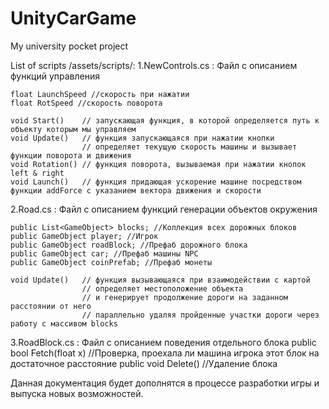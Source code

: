 # UnityCarGame
My university pocket project


List of scripts /assets/scripts/:
1.NewControls.cs :
Файл с описанием функций управления

    float LaunchSpeed //скорость при нажатии
    float RotSpeed //скорость поворота
    
    void Start()    // запускающая функция, в которой определяется путь к объекту которым мы управляем
    void Update()   // функция запускающаяся при нажатии кнопки
                    // определяет текущую скорость машины и вызывает функции поворота и движения
    void Rotation() // функция поворота, вызываемая при нажатии кнопок left & right
    void Launch()   // функция придающая ускорение машине посредством функции addForce с указанием вектора движения и скорости

2.Road.cs :
Файл с описанием функций генерации объектов окружения

    public List<GameObject> blocks; //Коллекция всех дорожных блоков
    public GameObject player; //Игрок
    public GameObject roadBlock; //Префаб дорожного блока
    public GameObject car; //Префаб машины NPC
    public GameObject coinPrefab; //Префаб монеты
    
    void Update()   // функция вызывающаяся при взаимодействии с картой
                    // определяет местоположение объекта
                    // и генерирует продолжение дороги на заданном расстоянии от него
                    // параллельно удаляя пройденные участки дороги через работу с массивом blocks
3.RoadBlock.cs :
Файл с описанием поведения отдельного блока
    public bool Fetch(float x) //Проверка, проехала ли машина игрока этот блок на достаточное расстояние
    public void Delete() //Удаление блока

Данная документация будет дополнятся в процессе разработки игры и выпуска новых возможностей.

